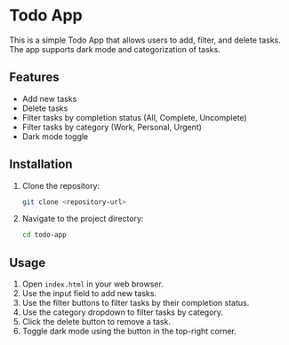 # Todo App

This is a simple Todo App that allows users to add, filter, and delete tasks. The app supports dark mode and categorization of tasks.

## Features

- Add new tasks
- Delete tasks
- Filter tasks by completion status (All, Complete, Uncomplete)
- Filter tasks by category (Work, Personal, Urgent)
- Dark mode toggle

## Installation

1. Clone the repository:
    ```sh
    git clone <repository-url>
    ```
2. Navigate to the project directory:
    ```sh
    cd todo-app
    ```

## Usage

1. Open `index.html` in your web browser.
2. Use the input field to add new tasks.
3. Use the filter buttons to filter tasks by their completion status.
4. Use the category dropdown to filter tasks by category.
5. Click the delete button to remove a task.
6. Toggle dark mode using the button in the top-right corner.

